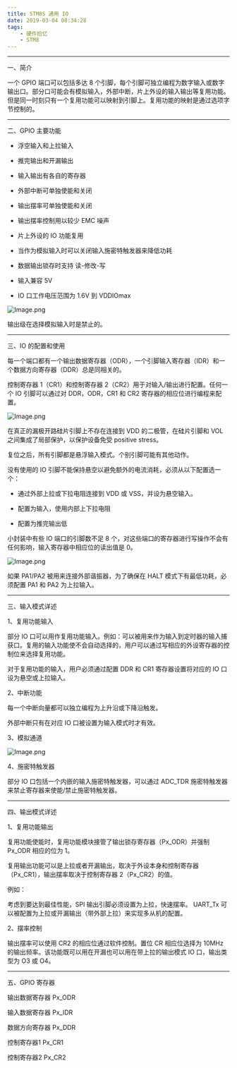 ```yaml
---
title: STM8S 通用 IO
date: 2019-03-04 08:34:28
tags:
    - 硬件拾忆
    - STM8
---
```


---

一、简介



一个 GPIO 端口可以包括多达 8 个引脚，每个引脚可独立编程为数字输入或数字输出口。部分口可能会有模拟输入，外部中断，片上外设的输入输出等复用功能。但是同一时刻只有一个复用功能可以映射到引脚上。复用功能的映射是通过选项字节控制的。

<!--more-->

---

二、GPIO 主要功能



- 浮空输入和上拉输入

- 推完输出和开漏输出

- 输入输出有各自的寄存器

- 外部中断可单独使能和关闭

- 输出摆率可单独使能和关闭

- 输出摆率控制用以较少 EMC 噪声

- 片上外设的 IO 功能复用

- 当作为模拟输入时可以关闭输入施密特触发器来降低功耗

- 数据输出锁存时支持 读-修改-写

- 输入兼容 5V

- IO 口工作电压范围为 1.6V 到 VDDIOmax



![Image.png](https://i.loli.net/2019/03/04/5c7c73c48bcea.png)



输出级在选择模拟输入时是禁止的。



---

三、IO 的配置和使用



每一个端口都有一个输出数据寄存器（ODR），一个引脚输入寄存器（IDR）和一个数据方向寄存器（DDR）总是同相关的。



控制寄存器 1（CR1）和控制寄存器 2（CR2）用于对输入/输出进行配置。任何一个 IO 引脚可以通过对 DDR，ODR，CR1 和 CR2 寄存器的相应位进行编程来配置。



![Image.png](https://i.loli.net/2019/03/04/5c7c7445f18b3.png)



在真正的漏极开路硅片引脚上不存在连接到 VDD 的二极管，在硅片引脚和 VOL 之间集成了局部保护，以保护设备免受 positive stress。



复位之后，所有引脚都是悬浮输入模式。个别引脚可能有其他动作。



没有使用的 IO 引脚不能保持悬空以避免额外的电流消耗，必须从以下配置选一个：

- 通过外部上拉或下拉电阻连接到 VDD 或 VSS，并设为悬空输入。

- 配置为输入，使用内部上下拉电阻

- 配置为推完输出低



小封装中有些 IO 端口的引脚数不足 8 个，对这些端口的寄存器进行写操作不会有任何影响，输入寄存器中相应位的读出值是 0。



![Image.png](https://i.loli.net/2019/03/04/5c7c74660b2bd.png)



如果 PA1/PA2 被用来连接外部谐振器，为了确保在 HALT 模式下有最低功耗，必须配置 PA1 和 PA2 为上拉输入。



---

三、输入模式详述



1、复用功能输入



部分 IO 口可以用作复用功能输入。例如：可以被用来作为输入到定时器的输入捕获口。复用的输入功能使不会自动选择的，用户可以通过写相应的外设寄存器的控制位来选择复用功能。



对于复用功能的输入，用户必须通过配置 DDR 和 CR1 寄存器设置将对应的 IO 口设为悬空或上拉输入。



2、中断功能



每一个中断向量都可以独立编程为上升沿或下降沿触发。



外部中断只有在对应 IO 口被设置为输入模式时才有效。



3、模拟通道



![Image.png](https://i.loli.net/2019/03/04/5c7c748fd9cc9.png)



4、施密特触发器



部分 IO 口包括一个内嵌的输入施密特触发器，可以通过 ADC_TDR 施密特触发器来禁止寄存器来使能/禁止施密特触发器。



---

四、输出模式详述



1、复用功能输出



复用功能使能时，复用功能模块接管了输出锁存寄存器（Px_ODR）并强制 Px_ODR 相应的位为 1。



复用输出功能可以是上拉或者开漏输出，取决于外设本身和控制寄存器（Px_CR1），输出摆率取决于控制寄存器 2（Px_CR2）的值。



例如：

考虑到要达到最佳性能，SPI 输出引脚必须设置为上拉，快速摆率。 UART_Tx 可以被配置为上拉或开漏输出（带外部上拉）来实现多从机的配置。



2、摆率控制



输出摆率可以使用 CR2 的相应位通过软件控制。置位 CR 相应位选择为 10MHz 的输出频率。该功能既可以用在开漏也可以用在带上拉的输出模式 IO 口，输出类型为 O3 或 O4。



---

五、GPIO 寄存器



输出数据寄存器     Px_ODR

输入数据寄存器     Px_IDR

数据方向寄存器     Px_DDR

控制寄存器1          Px_CR1

控制寄存器2          Px_CR2